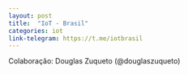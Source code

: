 ```yaml
---
layout: post
title:  "IoT - Brasil"
categories: iot
link-telegram: https://t.me/iotbrasil
---
```

Colaboração: Douglas Zuqueto (@douglaszuqueto)
